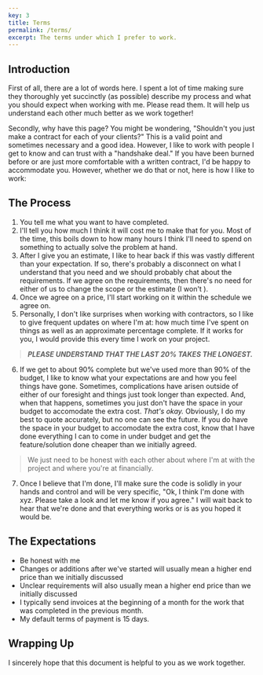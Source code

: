 ```yaml
---
key: 3
title: Terms
permalink: /terms/
excerpt: The terms under which I prefer to work.
---
```

## Introduction

First of all, there are a lot of words here. I spent a lot of time making sure they thoroughly yet succinctly (as possible) describe my process and what you should expect when working with me. Please read them. It will help us understand each other much better as we work together!

Secondly, why have this page? You might be wondering, "Shouldn't you just make a contract for each of your clients?" This is a valid point and sometimes necessary and a good idea. However, I like to work with people I get to know and can trust with a "handshake deal." If you have been burned before or are just more comfortable with a written contract, I'd be happy to accommodate you. However, whether we do that or not, here is how I like to work:

## The Process

1. You tell me what you want to have completed.
2. I'll tell you how much I think it will cost me to make that for you. Most of the time, this boils down to how many hours I think I'll need to spend on something to actually solve the problem at hand.
3. After I give you an estimate, I like to hear back if this was vastly different than your expectation. If so, there's probably a disconnect on what I understand that you need and we should probably chat about the requirements. If we agree on the requirements, then there's no need for either of us to change the scope or the estimate (I won't ).
4. Once we agree on a price, I'll start working on it within the schedule we agree on.
5. Personally, I don't like surprises when working with contractors, so I like to give frequent updates on where I'm at: how much time I've spent on things as well as an approximate percentage complete. If it works for you, I would provide this every time I work on your project.
>
> _**PLEASE UNDERSTAND THAT THE LAST 20% TAKES THE LONGEST.**_
>
6. If we get to about 90% complete but we've used more than 90% of the budget, I like to know what your expectations are and how you feel things have gone. Sometimes, complications have arisen outside of either of our foresight and things just took longer than expected. And, when that happens, sometimes you just don't have the space in your budget to accomodate the extra cost. _That's okay._ Obviously, I do my best to quote accurately, but no one can see the future. If you do have the space in your budget to accomodate the extra cost, know that I have done everything I can to come in under budget and get the feature/solution done cheaper than we initially agreed.
> We just need to be honest with each other about where I'm at with the project and where you're at financially.
7. Once I believe that I'm done, I'll make sure the code is solidly in your hands and control and will be very specific, "Ok, I think I'm done with xyz. Please take a look and let me know if you agree." I will wait back to hear that we're done and that everything works or is as you hoped it would be.

## The Expectations

- Be honest with me
- Changes or additions after we've started will usually mean a higher end price than we initially discussed
- Unclear requirements will also usually mean a higher end price than we initially discussed
- I typically send invoices at the beginning of a month for the work that was completed in the previous month.
- My default terms of payment is 15 days.

## Wrapping Up

I sincerely hope that this document is helpful to you as we work together.
